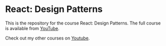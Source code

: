 # React: Design Patterns

This is the repository for the course React: Design Patterns. The full course is available from [YouTube][lil-course-url].

Check out my other courses on [Youtube](https://www.youtube.com/@CodingWithMrM/playlists).

[lil-course-url]: https://youtube.com/playlist?list=PLgeETUaEEds5HE2uGWezJxYeZwpBonHr-&si=hIXCrYEixcdeJEAc
